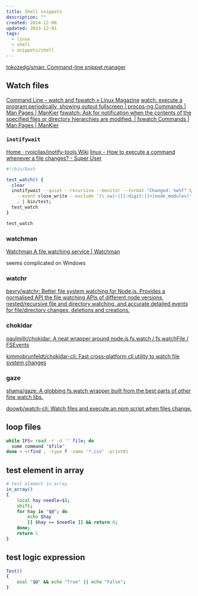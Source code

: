 ```yaml
---
title: Shell snippets
description: ""
created: 2014-12-08
updated: 2023-12-01
tags:
  - linux
  - shell
  - snippets/shell
---
```


[tokozedg/sman: Command-line snippet manager](https://github.com/tokozedg/sman)

## Watch files

[Command Line – watch and fswatch » Linux Magazine](https://www.linux-magazine.com/Issues/2022/257/The-Watchmen)
[watch: execute a program periodically, showing output fullscreen | procps-ng Commands | Man Pages | ManKier](https://www.mankier.com/1/watch)
[fswatch: Ask for notification when the contents of the specified files or directory hierarchies are modified. | fswatch Commands | Man Pages | ManKier](https://www.mankier.com/1/fswatch)

### `inotifywait`

[Home · rvoicilas/inotify-tools Wiki](https://github.com/rvoicilas/inotify-tools/wiki)
[linux - How to execute a command whenever a file changes? - Super User](https://superuser.com/a/181543/82502)

```sh
#!/bin/bash

test_watch() {
  clear
  inotifywait --quiet --recursive --monitor --format "Changed: %w%f" \
    --event close_write --exclude '(\.sw|~|[[:digit:]]+|node_modules)' \
    . | bin/test;
  test_watch
}

test_watch
```

### watchman

[Watchman A file watching service | Watchman](https://facebook.github.io/watchman/)

seems complicated on Windows

### watchr

[bevry/watchr: Better file system watching for Node.js. Provides a normalised API the file watching APIs of different node versions, nested/recursive file and directory watching, and accurate detailed events for file/directory changes, deletions and creations.](https://github.com/bevry/watchr)

### chokidar

[paulmillr/chokidar: A neat wrapper around node.js fs.watch / fs.watchFile / FSEvents](https://github.com/paulmillr/chokidar)

[kimmobrunfeldt/chokidar-cli: Fast cross-platform cli utility to watch file system changes](https://github.com/kimmobrunfeldt/chokidar-cli)

### gaze

[shama/gaze: A globbing fs.watch wrapper built from the best parts of other fine watch libs.](https://github.com/shama/gaze)

[doowb/watch-cli: Watch files and execute an npm script when files change.](https://github.com/doowb/watch-cli)

## loop files

```sh
while IFS= read -r -d '' file; do
  some command "$file"
done < <(find . -type f -name '*.csv' -print0)
```

## test element in array

```sh
# test element in array
in_array()
{
    local hay needle=$1;
    shift;
    for hay in "$@"; do
        echo $hay
        [[ $hay == $needle ]] && return 0;
    done;
    return 1
}
```

## test logic expression

```sh
Test()
{
    eval "$@" && echo "True" || echo "False";
}
```
